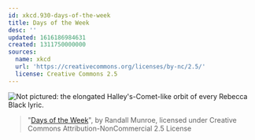 ```yaml
---
id: xkcd.930-days-of-the-week
title: Days of the Week
desc: ''
updated: 1616186984631
created: 1311750000000
sources:
  name: xkcd
  url: 'https://creativecommons.org/licenses/by-nc/2.5/'
  license: Creative Commons 2.5
---
```

![Not pictured: the elongated Halley's-Comet-like orbit of every Rebecca Black lyric.](https://imgs.xkcd.com/comics/days_of_the_week.png)
> "[Days of the Week](https://xkcd.com/930/)", by Randall Munroe, licensed under Creative Commons Attribution-NonCommercial 2.5 License

